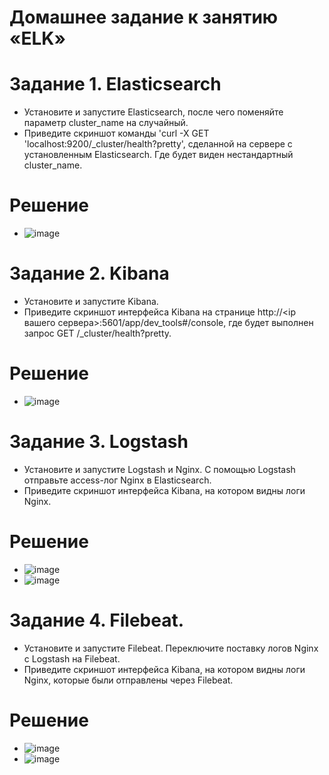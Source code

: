 # Домашнее задание к занятию «ELK»

# Задание 1. Elasticsearch
- Установите и запустите Elasticsearch, после чего поменяйте параметр cluster_name на случайный.
- Приведите скриншот команды 'curl -X GET 'localhost:9200/_cluster/health?pretty', сделанной на сервере с установленным Elasticsearch. Где будет виден нестандартный cluster_name.

# Решение
  - ![image](https://github.com/user-attachments/assets/3d7d4d23-e11c-4f4e-9f3c-60cd9373a11c)
 
# Задание 2. Kibana
- Установите и запустите Kibana.
- Приведите скриншот интерфейса Kibana на странице http://<ip вашего сервера>:5601/app/dev_tools#/console, где будет выполнен запрос GET /_cluster/health?pretty.

# Решение
-  ![image](https://github.com/user-attachments/assets/686d4e2c-60e5-42fc-ac86-7f7865a93c6f)

# Задание 3. Logstash
- Установите и запустите Logstash и Nginx. С помощью Logstash отправьте access-лог Nginx в Elasticsearch.
- Приведите скриншот интерфейса Kibana, на котором видны логи Nginx.

# Решение
- ![image](https://github.com/user-attachments/assets/5ef8b213-c201-4099-9986-278a771d3002)
- ![image](https://github.com/user-attachments/assets/404331cf-5b85-4dc0-8466-178ced250572)

# Задание 4. Filebeat.
- Установите и запустите Filebeat. Переключите поставку логов Nginx с Logstash на Filebeat.
- Приведите скриншот интерфейса Kibana, на котором видны логи Nginx, которые были отправлены через Filebeat.  

# Решение
- ![image](https://github.com/user-attachments/assets/f0ad941c-ecdb-47ab-badf-480f22fca07c)
- ![image](https://github.com/user-attachments/assets/56edd652-6afe-4b65-828e-32f64c128fb1)

